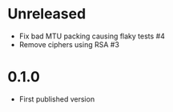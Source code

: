 # Unreleased

 * Fix bad MTU packing causing flaky tests #4
 * Remove ciphers using RSA #3

# 0.1.0
  * First published version
